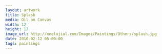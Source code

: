 ```yaml
---
layout: artwork
title: Splash
media: Oil on Canvas
width: 12
height: 12
image_url: http://enelojial.com/Images/Paintings/Others/splash.jpg
date: 2010-02-12 05:00:00
tags: paintings
---
```

